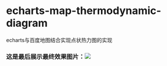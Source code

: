 # echarts-map-thermodynamic-diagram
echarts与百度地图结合实现点状热力图的实现
### 这是最后展示最终效果图片：![][avatar]

[avatar]: https://github.com/cianly/echarts-map-thermodynamic-diagram/blob/master/img/1.PNG?raw=true
